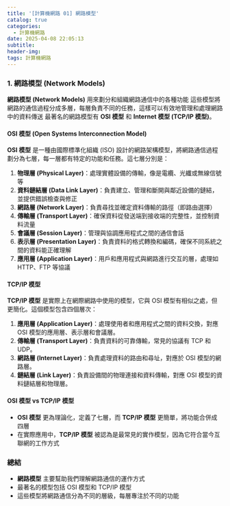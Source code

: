 ```yaml
---
title: '[計算機網路 01] 網路模型'
catalog: true
categories:
  - 計算機網路
date: 2025-04-08 22:05:13
subtitle:
header-img:
tags: 計算機網路
---
```

### 1. 網路模型 (Network Models)
**網路模型 (Network Models)** 用來劃分和組織網路通信中的各種功能
這些模型將網路的通信過程分成多層，每層負責不同的任務，這樣可以有效地管理和處理網路中的資料傳送
最著名的網路模型有 **OSI 模型** 和 **Internet 模型 (TCP/IP 模型)**。

#### OSI 模型 (Open Systems Interconnection Model)
**OSI 模型** 是一種由國際標準化組織 (ISO) 設計的網路架構模型，將網路通信過程劃分為七層，每一層都有特定的功能和任務。這七層分別是：

1. **物理層 (Physical Layer)**：處理實體設備的傳輸，像是電纜、光纖或無線信號等
2. **資料鏈結層 (Data Link Layer)**：負責建立、管理和斷開與鄰近設備的鏈結，並提供錯誤檢查與修正
3. **網路層 (Network Layer)**：負責尋找並確定資料傳輸的路徑（即路由選擇）
4. **傳輸層 (Transport Layer)**：確保資料從發送端到接收端的完整性，並控制資料流量
5. **會議層 (Session Layer)**：管理與協調應用程式之間的通信會話
6. **表示層 (Presentation Layer)**：負責資料的格式轉換和編碼，確保不同系統之間的資料能正確理解
7. **應用層 (Application Layer)**：用戶和應用程式與網路進行交互的層，處理如 HTTP、FTP 等協議

#### TCP/IP 模型
**TCP/IP 模型** 是實際上在網際網路中使用的模型，它與 OSI 模型有相似之處，但更簡化。這個模型包含四個層次：
1. **應用層 (Application Layer)**：處理使用者和應用程式之間的資料交換，對應 OSI 模型的應用層、表示層和會議層。
2. **傳輸層 (Transport Layer)**：負責資料的可靠傳輸，常見的協議有 TCP 和 UDP。
3. **網路層 (Internet Layer)**：負責處理資料的路由和尋址，對應於 OSI 模型的網路層。
4. **鏈結層 (Link Layer)**：負責設備間的物理連接和資料傳輸，對應 OSI 模型的資料鏈結層和物理層。

#### OSI 模型 vs TCP/IP 模型
- **OSI 模型** 更為理論化，定義了七層，而 **TCP/IP 模型** 更簡單，將功能合併成四層
- 在實際應用中，**TCP/IP 模型** 被認為是最常見的實作模型，因為它符合當今互聯網的工作方式

### 總結
- **網路模型** 主要幫助我們理解網路通信的運作方式
- 最著名的模型包括 OSI 模型和 TCP/IP 模型
- 這些模型將網路通信分為不同的層級，每層專注於不同的功能